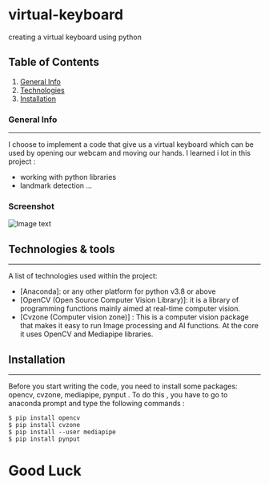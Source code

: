 # virtual-keyboard
creating a virtual keyboard using python

## Table of Contents
1. [General Info](#general-info)
2. [Technologies](#technologies)
3. [Installation](#installation)

### General Info
***
I choose to implement a code that give us a virtual keyboard which can be used by opening our webcam and moving our hands.
I learned i lot in this project :
* working with python libraries 
* landmark detection ...

### Screenshot
![Image text](https://www.united-internet.de/fileadmin/user_upload/Brands/Downloads/Logo_IONOS_by.jpg)
## Technologies & tools
***
A list of technologies used within the project:
* [Anaconda]: or any other platform for python v3.8 or above
* [OpenCV (Open Source Computer Vision Library)]: it is a library of programming functions mainly aimed at real-time computer vision. 
* [Cvzone (Computer vision zone)] : This is a computer vision package that makes it easy to run Image processing and AI functions. At the core it uses OpenCV and Mediapipe libraries.
## Installation
***
Before you start writing the code, you need to install some packages: opencv, cvzone, mediapipe, pynput .
To do this , you have to go to anaconda prompt and type the following commands :

```
$ pip install opencv
$ pip install cvzone
$ pip install --user mediapipe
$ pip install pynput
```

# Good Luck
